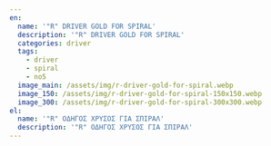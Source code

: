 ```yaml
---
en:
  name: '"R" DRIVER GOLD FOR SPIRAL'
  description: '"R" DRIVER GOLD FOR SPIRAL'
  categories: driver
  tags:
    - driver
    - spiral
    - no5
  image_main: /assets/img/r-driver-gold-for-spiral.webp
  image_150: /assets/img/r-driver-gold-for-spiral-150x150.webp
  image_300: /assets/img/r-driver-gold-for-spiral-300x300.webp
el:
  name: '"R" ΟΔΗΓΟΣ ΧΡΥΣΟΣ ΓΙΑ ΣΠΙΡΑΛ'
  description: '"R" ΟΔΗΓΟΣ ΧΡΥΣΟΣ ΓΙΑ ΣΠΙΡΑΛ'
---
```

